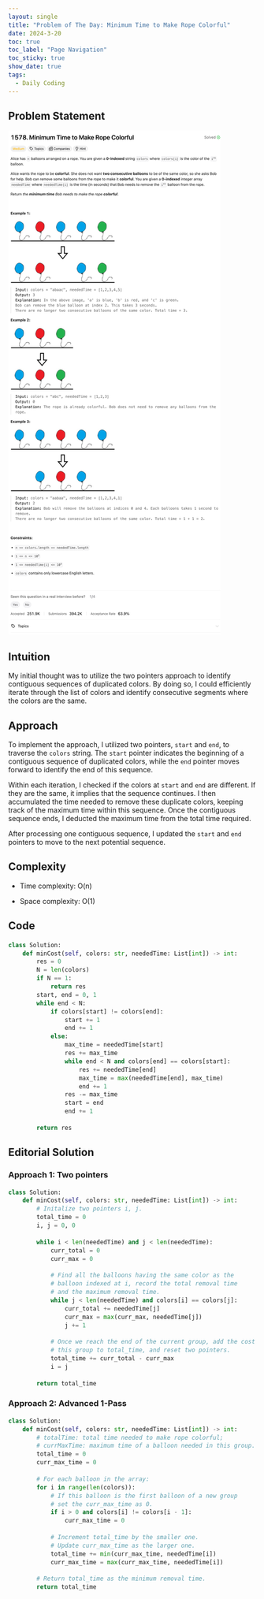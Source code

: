 ```yaml
---
layout: single
title: "Problem of The Day: Minimum Time to Make Rope Colorful"
date: 2024-3-20
toc: true
toc_label: "Page Navigation"
toc_sticky: true
show_date: true
tags:
  - Daily Coding
---
```


## Problem Statement

[![problem-1578](/assets/images/2024-03-20_23-39-19-problem-1578.png)](/assets/images/2024-03-20_23-39-19-problem-1578.png)

## Intuition

My initial thought was to utilize the two pointers approach to identify contiguous sequences of duplicated colors. By doing so, I could efficiently iterate through the list of colors and identify consecutive segments where the colors are the same.

## Approach

To implement the approach, I utilized two pointers, `start` and `end`, to traverse the `colors` string. The `start` pointer indicates the beginning of a contiguous sequence of duplicated colors, while the `end` pointer moves forward to identify the end of this sequence.

Within each iteration, I checked if the colors at `start` and `end` are different. If they are the same, it implies that the sequence continues. I then accumulated the time needed to remove these duplicate colors, keeping track of the maximum time within this sequence. Once the contiguous sequence ends, I deducted the maximum time from the total time required.

After processing one contiguous sequence, I updated the `start` and `end` pointers to move to the next potential sequence.

## Complexity

- Time complexity:
  O(n)

- Space complexity:
  O(1)

## Code

```python
class Solution:
    def minCost(self, colors: str, neededTime: List[int]) -> int:
        res = 0
        N = len(colors)
        if N == 1:
            return res
        start, end = 0, 1
        while end < N:
            if colors[start] != colors[end]:
                start += 1
                end += 1
            else:
                max_time = neededTime[start]
                res += max_time
                while end < N and colors[end] == colors[start]:
                    res += neededTime[end]
                    max_time = max(neededTime[end], max_time)
                    end += 1
                res -= max_time
                start = end
                end += 1

        return res
```

## Editorial Solution

### Approach 1: Two pointers

```python
class Solution:
    def minCost(self, colors: str, neededTime: List[int]) -> int:
        # Initalize two pointers i, j.
        total_time = 0
        i, j = 0, 0

        while i < len(neededTime) and j < len(neededTime):
            curr_total = 0
            curr_max = 0

            # Find all the balloons having the same color as the
            # balloon indexed at i, record the total removal time
            # and the maximum removal time.
            while j < len(neededTime) and colors[i] == colors[j]:
                curr_total += neededTime[j]
                curr_max = max(curr_max, neededTime[j])
                j += 1

            # Once we reach the end of the current group, add the cost of
            # this group to total_time, and reset two pointers.
            total_time += curr_total - curr_max
            i = j

        return total_time
```

### Approach 2: Advanced 1-Pass

```python
class Solution:
    def minCost(self, colors: str, neededTime: List[int]) -> int:
        # totalTime: total time needed to make rope colorful;
        # currMaxTime: maximum time of a balloon needed in this group.
        total_time = 0
        curr_max_time = 0

        # For each balloon in the array:
        for i in range(len(colors)):
            # If this balloon is the first balloon of a new group
            # set the curr_max_time as 0.
            if i > 0 and colors[i] != colors[i - 1]:
                curr_max_time = 0

            # Increment total_time by the smaller one.
            # Update curr_max_time as the larger one.
            total_time += min(curr_max_time, neededTime[i])
            curr_max_time = max(curr_max_time, neededTime[i])

        # Return total_time as the minimum removal time.
        return total_time
```
